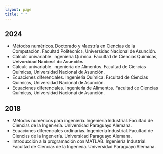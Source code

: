 ```yaml
---
layout: page
title: " "
---
```


## 2024

- Métodos numéricos. Doctorado y Maestría en Ciencias de la Computación. Facultad Politécnica, Universidad Nacional de Asunción.
- Cálculo univariable. Ingeniería Química. Facultad de Ciencias Químicas, Universidad Nacional de Asunción.
- Cálculo univariable. Ingeniería de Alimentos. Facultad de Ciencias Químicas, Universidad Nacional de Asunción.
- Ecuaciones diferenciales. Ingeniería Química. Facultad de Ciencias Químicas, Universidad Nacional de Asunción.
- Ecuaciones diferenciales. Ingeniería de Alimentos. Facultad de Ciencias Químicas, Universidad Nacional de Asunción.

## 2018
- Métodos numéricos para ingeniería. Ingeniería Industrial. Facultad de Ciencias de la Ingeniería. Universidad Paraguayo Alemana.
- Ecuaciones diferenciales ordinarias. Ingeniería Industrial. Facultad de Ciencias de la Ingeniería. Universidad Paraguayo Alemana.
- Introducción a la programación con MATLAB. Ingeniería Industrial. Facultad de Ciencias de la Ingenería. Universidad Paraguayo Alemana.
